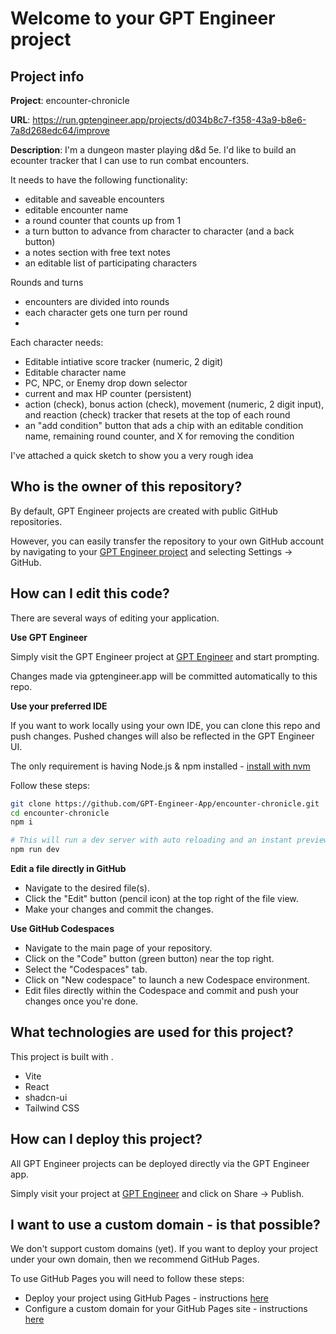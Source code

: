 # Welcome to your GPT Engineer project

## Project info

**Project**: encounter-chronicle 

**URL**: https://run.gptengineer.app/projects/d034b8c7-f358-43a9-b8e6-7a8d268edc64/improve

**Description**: I'm a dungeon master playing d&d 5e. I'd like to build an ecounter tracker that I can use to run combat encounters. 

It needs to have the following functionality:
- editable and saveable encounters
- editable encounter name
- a round counter that counts up from 1
- a turn button to advance from character to character (and a back button)
- a notes section with free text notes
- an editable list of participating characters

Rounds and turns
- encounters are divided into rounds
- each character gets one turn per round
- 

Each character needs:
- Editable intiative score tracker (numeric, 2 digit)
- Editable character name
- PC, NPC, or Enemy drop down selector
- current and max HP counter (persistent)
- action (check), bonus action (check), movement (numeric, 2 digit input), and reaction (check) tracker that resets at the top of each round
- an "add condition" button that ads a chip with an editable condition name, remaining round counter, and X for removing the condition

I've attached a quick sketch to show you a very rough idea
 

## Who is the owner of this repository?
By default, GPT Engineer projects are created with public GitHub repositories.

However, you can easily transfer the repository to your own GitHub account by navigating to your [GPT Engineer project](https://run.gptengineer.app/projects/d034b8c7-f358-43a9-b8e6-7a8d268edc64/improve) and selecting Settings -> GitHub. 

## How can I edit this code?
There are several ways of editing your application.

**Use GPT Engineer**

Simply visit the GPT Engineer project at [GPT Engineer](https://run.gptengineer.app/projects/d034b8c7-f358-43a9-b8e6-7a8d268edc64/improve) and start prompting.

Changes made via gptengineer.app will be committed automatically to this repo.

**Use your preferred IDE**

If you want to work locally using your own IDE, you can clone this repo and push changes. Pushed changes will also be reflected in the GPT Engineer UI.

The only requirement is having Node.js & npm installed - [install with nvm](https://github.com/nvm-sh/nvm#installing-and-updating)

Follow these steps: 

```sh
git clone https://github.com/GPT-Engineer-App/encounter-chronicle.git
cd encounter-chronicle
npm i

# This will run a dev server with auto reloading and an instant preview.
npm run dev
```

**Edit a file directly in GitHub**

- Navigate to the desired file(s).
- Click the "Edit" button (pencil icon) at the top right of the file view.
- Make your changes and commit the changes.

**Use GitHub Codespaces**

- Navigate to the main page of your repository.
- Click on the "Code" button (green button) near the top right.
- Select the "Codespaces" tab.
- Click on "New codespace" to launch a new Codespace environment.
- Edit files directly within the Codespace and commit and push your changes once you're done.

## What technologies are used for this project?

This project is built with .

- Vite
- React
- shadcn-ui
- Tailwind CSS

## How can I deploy this project?

All GPT Engineer projects can be deployed directly via the GPT Engineer app. 

Simply visit your project at [GPT Engineer](https://run.gptengineer.app/projects/d034b8c7-f358-43a9-b8e6-7a8d268edc64/improve) and click on Share -> Publish.

## I want to use a custom domain - is that possible?

We don't support custom domains (yet). If you want to deploy your project under your own domain, then we recommend GitHub Pages.

To use GitHub Pages you will need to follow these steps: 
- Deploy your project using GitHub Pages - instructions [here](https://docs.github.com/en/pages/getting-started-with-github-pages/creating-a-github-pages-site#creating-your-site)
- Configure a custom domain for your GitHub Pages site - instructions [here](https://docs.github.com/en/pages/configuring-a-custom-domain-for-your-github-pages-site)